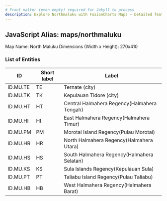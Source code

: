 ```yaml
---
# Front matter (even empty) required for Jekyll to process
description: Explore Northmaluku with FusionCharts Maps – Detailed features for seamless integration. Try now & enhance your data visualization today! 
---
```


## JavaScript Alias: maps/northmaluku

Map Name: North Maluku
Dimensions (Width x Height): 270x410





### List of Entities

ID | Short label | Label
---|---|---|
ID.MU.TE|TE|Ternate (city)
ID.MU.TK|TK|Kepulauan Tidore (city)
ID.MU.HT|HT|Central Halmahera Regency(Halmahera Tengah)
ID.MU.HI|HI|East Halmahera Regency(Halmahera Timur)
ID.MU.PM|PM|Morotai Island Regency(Pulau Morotai)
ID.MU.HR|HR|North Halmahera Regency(Halmahera Utara)
ID.MU.HS|HS|South Halmahera Regency(Halmahera Selatan)
ID.MU.KS|KS|Sula Islands Regency(Kepulauan Sula)
ID.MU.PT|PT|Taliabu Island Regency(Pulau Taliabu)
ID.MU.HB|HB|West Halmahera Regency(Halmahera Barat)